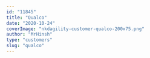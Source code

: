 ```yaml
---
id: "11845"
title: "Qualco"
date: "2020-10-24"
coverImage: "nkdagility-customer-qualco-200x75.png"
author: "MrHinsh"
type: "customers"
slug: "qualco"
---
```

